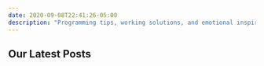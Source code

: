 ```yaml
---
date: 2020-09-08T22:41:26-05:00
description: "Programming tips, working solutions, and emotional inspiration."
---
```


## Our Latest Posts